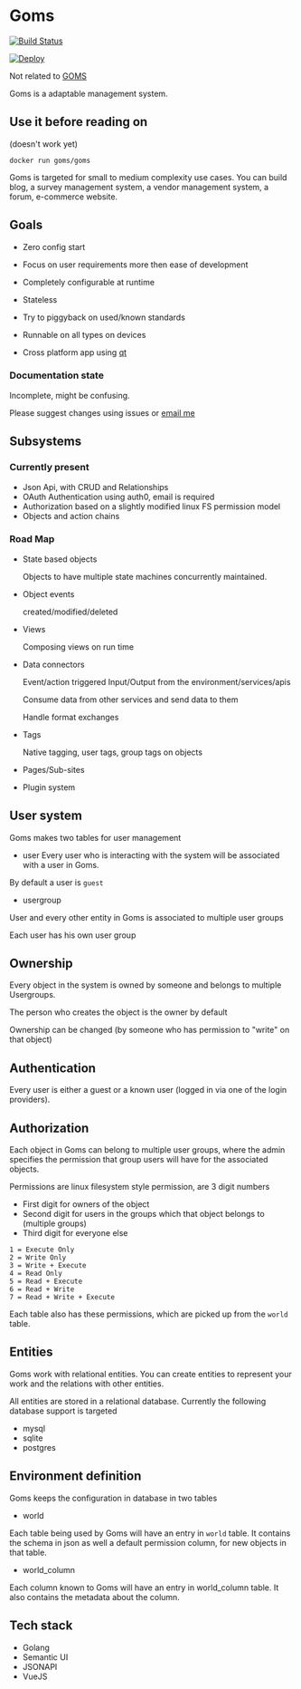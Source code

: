 
# Goms

[![Build Status](https://travis-ci.org/artpar/goms.svg?branch=master)](https://travis-ci.org/artpar/goms)

[![Deploy](https://www.herokucdn.com/deploy/button.svg)](https://heroku.com/deploy)

Not related to [GOMS](https://en.wikipedia.org/wiki/GOMS)

Goms is a adaptable management system.

## Use it before reading on

(doesn't work yet)
```
docker run goms/goms
```

Goms is targeted for small to medium complexity use cases. You can build blog, a survey management system, a vendor management system, a forum, e-commerce website.

## Goals

- Zero config start
- Focus on user requirements more then ease of development
- Completely configurable at runtime
- Stateless
- Try to piggyback on used/known standards
- Runnable on all types on devices

- Cross platform app using [qt](https://github.com/therecipe/qt)

### Documentation state

Incomplete, might be confusing.

Please suggest changes using issues or [email me](mailto:artpar@gmail.com)


## Subsystems 

### Currently present

- Json Api, with CRUD and Relationships
- OAuth Authentication using auth0, email is required
- Authorization based on a slightly modified linux FS permission model
- Objects and action chains

### Road Map

- State based objects

  Objects to have multiple state machines concurrently maintained.
  
- Object events 

  created/modified/deleted
  
- Views 
 
  Composing views on run time
  
- Data connectors 

  Event/action triggered Input/Output from the environment/services/apis
  
  Consume data from other services and send data to them
  
  Handle format exchanges
  
- Tags 

  Native tagging, user tags, group tags on objects
- Pages/Sub-sites
- Plugin system

## User system

Goms makes two tables for user management

- user
Every user who is interacting with the system will be associated with a user in Goms.

By default a user is ```guest```

- usergroup

User and every other entity in Goms is associated to multiple user groups

Each user has his own user group

## Ownership

Every object in the system is owned by someone and belongs to multiple Usergroups.

The person who creates the object is the owner by default

Ownership can be changed (by someone who has permission to "write" on that object)

## Authentication

Every user is either a guest or a known user (logged in via one of the login providers).

## Authorization

Each object in Goms can belong to multiple user groups, where the admin specifies the permission that group users will have for the associated objects.

Permissions are linux filesystem style permission, are 3 digit numbers

- First digit for owners of the object
- Second digit for users in the groups which that object belongs to (multiple groups)
- Third digit for everyone else

```
1 = Execute Only
2 = Write Only
3 = Write + Execute
4 = Read Only
5 = Read + Execute
6 = Read + Write
7 = Read + Write + Execute
```

Each table also has these permissions, which are picked up from the ```world``` table.

## Entities

Goms work with relational entities. You can create entities to represent your work and the relations with other entities.

All entities are stored in a relational database. Currently the following database support is targeted

- mysql
- sqlite
- postgres


## Environment definition

Goms keeps the configuration in database in two tables

- world

Each table being used by Goms will have an entry in ```world``` table. It contains the schema in json as well a default permission column, for new objects in that table.

- world_column

Each column known to Goms will have an entry in world_column table. It also contains the metadata about the column. 


## Tech stack

- Golang
- Semantic UI
- JSONAPI
- VueJS